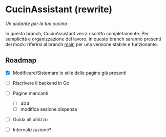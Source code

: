 # CucinAssistant (rewrite)

_Un aiutante per la tua cucina_

In questo branch, CucinAssistant verrà riscritto completamente.
Per semplicità e organizzazione del lavoro, in questo branch saranno presenti dei mock: riferirsi al branch [main](https://github.com/gianluparri03/cucinassistant/tree/main)
per una versione stabile e funzionante.

## Roadmap

- [X] Modificare/Sistemare lo stile delle pagine già presenti

- [ ] Riscrivere il backend in Go

- [ ] Pagine mancanti
    - [ ] 404
    - [ ] modifica sezione dispensa

- [ ] Guida all'utilizzo

- [ ] Internalizzazione?
